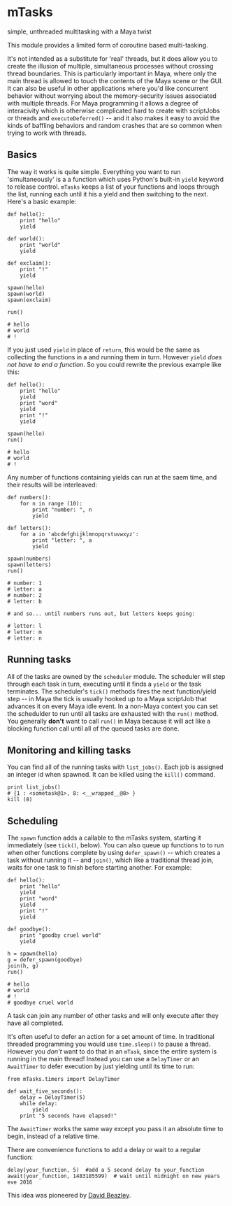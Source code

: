 # mTasks
simple, unthreaded multitasking  with a Maya twist

This module provides a limited form of coroutine based multi-tasking. 

It's not intended as a substitute for 'real' threads, but it does allow you to create the illusion of multiple, simultaneous processes without crossing thread boundaries.  This is particularly important in Maya, where only the main thread is allowed to touch the contents of the Maya scene or the GUI. It can also be useful in other applications where you'd like concurrent behavior without worrying about the memory-security issues associated with multiple threads.  For Maya programming it allows a degree of interacivity which is otherwise complicated hard to create with scriptJobs or threads and `executeDeferred()` -- and it also makes it easy to avoid the kinds of baffling behaviors and random crashes that are so common when trying to work with threads.

Basics
------

The way it works is quite simple. Everything you want to run 'simultaneously' is a a function which uses Python's built-in `yield` keyword to release control. `mTasks` keeps a list of your functions and loops through the list, running each until it his a yield and then switching to the next. Here's a basic example:

    def hello():
        print "hello"
        yield
        
    def world():
        print "world"
        yield
        
    def exclaim():
        print "!"
        yield
        
    spawn(hello)
    spawn(world)
    spawn(exclaim)
    
    run()
    
    # hello
    # world
    # !
    
If you just used `yield` in place of `return`, this would be the same as collecting the functions in a and running them in turn. However `yield`
 *does not have to end a function*. So you could rewrite the previous example like this:
 
    def hello():
        print "hello"
        yield
        print "word"
        yield
        print "!"
        yield
        
    spawn(hello)
    run()
    
    # hello
    # world
    # !

Any number of functions containing yields can run at the saem time, and their results will be interleaved:

    def numbers():
        for n in range (10):
            print "number: ", n
            yield
            
    def letters():
        for a in 'abcdefghijklmnopqrstuvwxyz':
            print "letter: ", a
            yield
            
    spawn(numbers)
    spawn(letters)
    run()
    
    # number: 1
    # letter: a
    # number: 2
    # letter: b
    
    # and so... until numbers runs out, but letters keeps going:
    
    # letter: l
    # letter: m
    # letter: n
    
Running tasks
----------
All of the tasks are owned by the `scheduler` module.  The scheduler will step through each task in turn, executing until it finds a `yield` or the task terminates. The scheduler's `tick()` methods fires the next function/yield step -- in Maya the tick is usually hooked up to a Maya scriptJob that advances it on every Maya idle event.  In a non-Maya context you can set the schedulder to run until all tasks are exhausted with the `run()` method. You generally **don't** want to call `run()` in Maya because it will act like a blocking function call until all of the queued tasks are done.

Monitoring and killing tasks
----------

You can find all of the running tasks with `list_jobs()`.  Each job is assigned an integer id when spawned. It can be killed using the `kill()` command.  

    print list_jobs()
    # {1 : <sometask@1>, 8: <__wrapped__@8> }
    kill (8)



Scheduling
----------

The `spawn` function adds a callable to the mTasks system, starting it immediately (see `tick()`, below).  You can also queue up functions to to run when other functions complete by using `defer_spawn()` -- which creates a task without running it -- and `join()`, which like a traditional thread join, waits for one task to finish before starting another.  For example:

    def hello():
        print "hello"
        yield
        print "word"
        yield
        print "!"
        yield
        
    def goodbye():
        print "goodby cruel world"
        yield
        
    h = spawn(hello)
    g = defer_spawn(goodbye)
    join(h, g)
    run()
    
    # hello
    # world
    # !
    # goodbye cruel world
    
A task can join any number of other tasks and will only execute after they have all completed.

It's often useful to defer an action for a set amount of time.  In traditional threaded programming you would use `time.sleep()` to pause a thread.  However you _don't_ want to do that in an `mTask`, since the entire system is running in the main thread! Instead you can use a `DelayTimer` or an `AwaitTimer` to defer execution by just yielding until its time to run:

    
    from mTasks.timers import DelayTimer
    
    def wait_five_seconds():
        delay = DelayTimer(5)
        while delay:
            yield
        print "5 seconds have elapsed!"
    
    
The `AwaitTimer` works the same way except you pass it an absolute time to begin, instead of a relative time.  

There are convenience functions to add a delay or wait to a regular function:

    delay(your_function, 5)  #add a 5 second delay to your_function
    await(your_function, 1483185599)  # wait until midnight on new years eve 2016



    
This idea was pioneered by [David Beazley](http://www.dabeaz.com/generators/).
